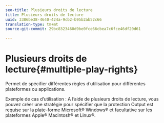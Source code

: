 ```yaml
---
seo-title: Plusieurs droits de lecture
title: Plusieurs droits de lecture
uuid: 3386be38-4640-424a-9cb2-b95b2ab52c66
translation-type: tm+mt
source-git-commit: 29bc8323460d9be0fce66cbea7c6fce46df20d61

---
```



# Plusieurs droits de lecture{#multiple-play-rights}

Permet de spécifier différentes règles d’utilisation pour différentes plateformes ou applications.

Exemple de cas d’utilisation : A l’aide de plusieurs droits de lecture, vous pouvez créer une stratégie pour spécifier que la protection Output est requise sur la plate-forme Microsoft® Windows® et facultative sur les plateformes Apple® Macintosh® et Linux®.
